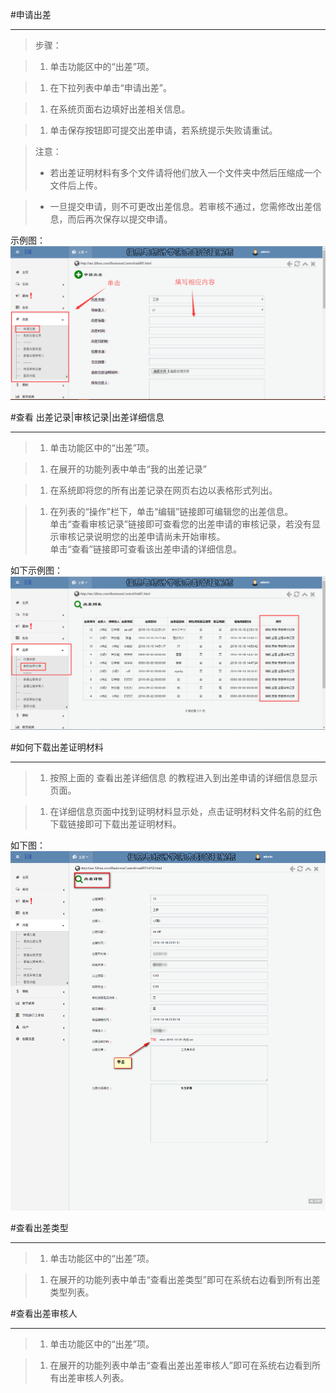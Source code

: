 #申请出差

----

>步骤：

>1. 单击功能区中的“出差”项。

>1. 在下拉列表中单击“申请出差”。

>1. 在系统页面右边填好出差相关信息。

>1. 单击保存按钮即可提交出差申请，若系统提示失败请重试。

><w>注意：
>-    <w>若出差证明材料有多个文件请将他们放入一个文件夹中然后压缩成一个文件后上传。

>-   <w>一旦提交申请，则不可更改出差信息。若审核不通过，您需修改出差信息，而后再次保存以提交申请。 



示例图：
![](/assets/chapter1/chuchai/QQ截图20161026232311.png)



#查看 出差记录|审核记录|出差详细信息

----

>1.    单击功能区中的“出差”项。

>1.    在展开的功能列表中单击“我的出差记录”

>1.    在系统即将您的所有出差记录在网页右边以表格形式列出。

>1.    在列表的“操作”栏下，单击“编辑”链接即可编辑您的出差信息。  
       单击“查看审核记录”链接即可查看您的出差申请的审核记录，若没有显示审核记录说明您的出差申请尚未开始审核。  
       单击“查看”链接即可查看该出差申请的详细信息。
       


如下示例图：
![](/assets/chapter1/chuchai/出差记录.png)


#如何下载出差证明材料

-----

>1.  按照上面的 查看出差详细信息 的教程进入到出差申请的详细信息显示页面。

>1.  在详细信息页面中找到证明材料显示处，点击证明材料文件名前的红色下载链接即可下载出差证明材料。

如下图：
![](/assets/chapter1/chuchai/下载.png)




#查看出差类型

----

>1.   单击功能区中的“出差”项。

>1.   在展开的功能列表中单击“查看出差类型”即可在系统右边看到所有出差类型列表。



#查看出差审核人

----

>1. 单击功能区中的“出差”项。

>1. 在展开的功能列表中单击“查看出差出差审核人”即可在系统右边看到所有出差审核人列表。




